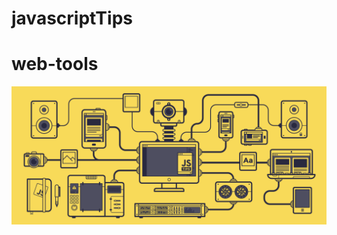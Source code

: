 # javascriptTips
# web-tools
![tools](https://raw.githubusercontent.com/tinyzh/web-tools/master/jstips-header-blog.gif)
